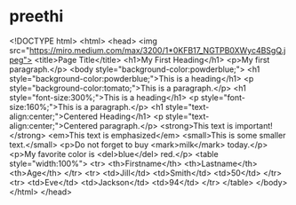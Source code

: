 # preethi
&lt;!DOCTYPE html> &lt;html> &lt;head> &lt;img src="https://miro.medium.com/max/3200/1*0KFB17_NGTPB0XWyc4BSgQ.jpeg"> &lt;title>Page Title&lt;/title> &lt;h1>My First Heading&lt;/h1> &lt;p>My first paragraph.&lt;/p> &lt;body style="background-color:powderblue;"> &lt;h1 style="background-color:powderblue;">This is a heading&lt;/h1> &lt;p style="background-color:tomato;">This is a paragraph.&lt;/p> &lt;h1 style="font-size:300%;">This is a heading&lt;/h1> &lt;p style="font-size:160%;">This is a paragraph.&lt;/p> &lt;h1 style="text-align:center;">Centered Heading&lt;/h1> &lt;p style="text-align:center;">Centered paragraph.&lt;/p> &lt;strong>This text is important!&lt;/strong> &lt;em>This text is emphasized&lt;/em> &lt;small>This is some smaller text.&lt;/small> &lt;p>Do not forget to buy &lt;mark>milk&lt;/mark> today.&lt;/p> &lt;p>My favorite color is &lt;del>blue&lt;/del> red.&lt;/p>  &lt;table style="width:100%">   &lt;tr>     &lt;th>Firstname&lt;/th>     &lt;th>Lastname&lt;/th>     &lt;th>Age&lt;/th>   &lt;/tr>   &lt;tr>     &lt;td>Jill&lt;/td>     &lt;td>Smith&lt;/td>     &lt;td>50&lt;/td>   &lt;/tr>   &lt;tr>     &lt;td>Eve&lt;/td>     &lt;td>Jackson&lt;/td>     &lt;td>94&lt;/td>   &lt;/tr> &lt;/table>  &lt;/body> &lt;/html> &lt;/head>
